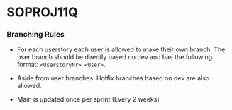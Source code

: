 # SOPROJ11Q

### Branching Rules
- For each userstory each user is allowed to make their own branch. The user branch should be directly based on dev and has the following format: `<UserstoryNr>_<User>`.
- Aside from user branches. Hotfix branches based on dev are also allowed.

- Main is updated once per sprint (Every 2 weeks)
